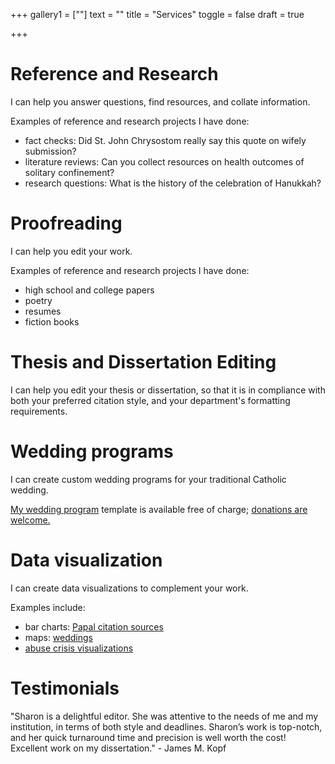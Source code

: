 +++
gallery1 = [""]
text = ""
title = "Services"
toggle = false
draft = true 

+++

# Reference and Research

I can help you answer questions, find resources, and collate information. 

Examples of reference and research projects I have done: 

* fact checks: Did St. John Chrysostom really say this quote on wifely submission?  
* literature reviews: Can you collect resources on health outcomes of solitary confinement? 
* research questions: What is the history of the celebration of Hanukkah? 

# Proofreading 

I can help you edit your work. 

Examples of reference and research projects I have done: 

* high school and college papers
* poetry
* resumes
* fiction books

# Thesis and Dissertation Editing

I can help you edit your thesis or dissertation, so that it is in compliance with both your preferred citation style, and your department's formatting requirements. 

# Wedding programs

I can create custom wedding programs for your traditional Catholic wedding. 

[My wedding program](https://www.latinmasswedding.com/programs/) template is available free of charge; [donations are welcome.](https://www.paypal.me/Sharon071794) 

# Data visualization

I can create data visualizations to complement your work. 

Examples include: 

* bar charts: [Papal citation sources](https://sharonkabel.com/papal-documents/) 
* maps: [weddings](https://onepeterfive.com/surveying-sacraments-a-global-snapshot-of-traditional-weddings/)
* [abuse crisis visualizations](https://sharonkabel.com/credibly-accused/) 

# Testimonials 

"Sharon is a delightful editor. She was attentive to the needs of me and my institution, in terms of both style and deadlines. Sharon’s work is top-notch, and her quick turnaround time and precision is well worth the cost! Excellent work on my dissertation." - James M. Kopf
